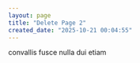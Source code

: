 ```yaml
---
layout: page
title: "Delete Page 2"
created_date: "2025-10-21 00:04:55"
---
```


convallis fusce nulla dui etiam 
